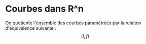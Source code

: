 # Courbes dans R^n

On quotiente l'ensemble des courbes paramétrées par la relation d'équivalence suivante :
$$(I,f)$$
